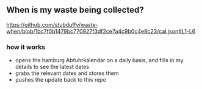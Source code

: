 ## When is my waste being collected?
  https://github.com/stubduffy/waste-when/blob/1bc7f0b1479bc770927f3df2ce7a4c9b0c4e8c23/cal.json#L1-L6
  
  ### how it works
  - opens the hamburg Abfuhrkalendar on a daily basis, and fills in my details to see the latest dates
  - grabs the relevant dates and stores them
  - pushes the update back to this repo
  

